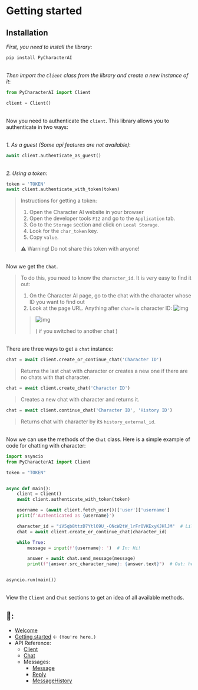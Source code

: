 # Getting started

## Installation
*First, you need to install the library*:
```bash
pip install PyCharacterAI
```


\
*Then import the `Client` class from the library and create a new instance of it*:
```Python
from PyCharacterAI import Client
```
```Python
client = Client()
```

\
Now you need to authenticate the `client`. This library allows you to authenticate in two ways:

\
*1. As a guest (Some api features are not available)*:

```Python
await client.authenticate_as_guest()
```
\
*2. Using a token*:
```Python
token = 'TOKEN'
await client.authenticate_with_token(token)
```
> Instructions for getting a token:
>
> 1. Open the Character AI website in your browser
> 2. Open the developer tools `F12` and go to the `Application` tab.
> 3. Go to the `Storage` section and click on `Local Storage`.
> 4. Look for the `char_token` key.
> 5. Copy `value`.
>
> ⚠️ Warning! Do not share this token with anyone!

\
Now we get the `Chat`.
>To do this, you need to know the `character_id`. It is very easy to find it out:
>1. On the Character AI page, go to the chat with the character whose ID you want to find out
>2. Look at the page URL. Anything after `char=` is character ID:
>![img](https://i.ibb.co/TTt8x6B/image.png)
>
> > ![img](https://i.ibb.co/5nRQPLh/image.png)
> > 
> > ( if you switched to another chat  )

\
There are three ways to get a `chat` instance:

```Python
chat = await client.create_or_continue_chat('Character ID')
```
> Returns the last chat with character or creates a new one if there are no chats with that character.


```Python
chat = await client.create_chat('Character ID')
```
> Creates a new chat with character and returns it.

```Python
chat = await client.continue_chat('Character ID', 'History ID')
```
> Returns chat with character by its  `history_external_id`.

\
Now we can use the methods of the `Chat` class. Here is a simple example of code for chatting with character:
```Python
import asyncio
from PyCharacterAI import Client

token = "TOKEN"


async def main():
    client = Client()
    await client.authenticate_with_token(token)

    username = (await client.fetch_user())['user']['username']
    print(f'Authenticated as {username}')

    character_id = "iV5qb8ttzD7Ytl69U_-ONcW2tW_lrFrOVKExyKJHlJM"  # Lily (by @landon)
    chat = await client.create_or_continue_chat(character_id)

    while True:
        message = input(f'{username}: ')  # In: Hi!

        answer = await chat.send_message(message)
        print(f"{answer.src_character_name}: {answer.text}")  # Out: hello there! what kind of question you gonna ask me ? i'm here to assist you :)


asyncio.run(main())
```

\
View the `Client` and `Chat` sections to get an idea of all available methods.

## 📖:
- [Welcome](https://github.com/Xtr4F/PyCharacterAI/blob/main/docs/welcome.md) 
- [Getting started](https://github.com/Xtr4F/PyCharacterAI/blob/main/docs/getting_started.md) <- `(You're here.)`
- API Reference:
  - [Client](https://github.com/Xtr4F/PyCharacterAI/blob/main/docs/api_reference/client.md)
  - [Chat](https://github.com/Xtr4F/PyCharacterAI/blob/main/docs/api_reference/chat.md)
  - Messages:
    - [Message](https://github.com/Xtr4F/PyCharacterAI/blob/main/docs/api_reference/messages/message.md)
    - [Reply](https://github.com/Xtr4F/PyCharacterAI/blob/main/docs/api_reference/messages/reply.md)
    - [MessageHistory](https://github.com/Xtr4F/PyCharacterAI/blob/main/docs/api_reference/messages/message_history.md)

